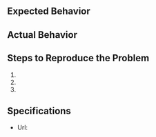 ## Expected Behavior


## Actual Behavior


## Steps to Reproduce the Problem

  1.
  2.
  3.

## Specifications

  - Url:
